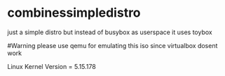 # combinessimpledistro
just a simple distro but instead of busybox as userspace it uses toybox

#Warning please use qemu for emulating this iso since virtualbox dosent work 

Linux Kernel Version =	5.15.178
